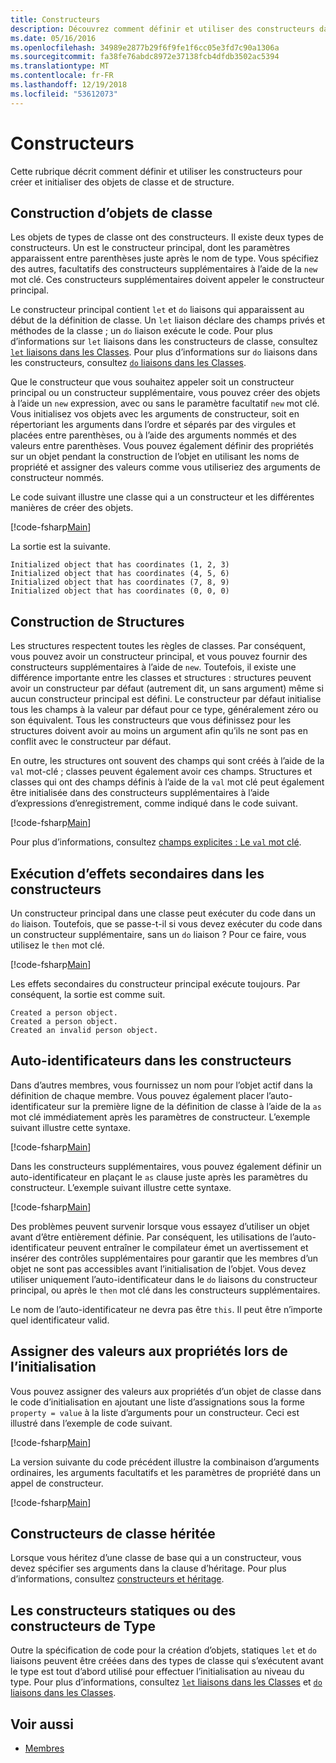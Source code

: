 ```yaml
---
title: Constructeurs
description: Découvrez comment définir et utiliser des constructeurs dans F# pour créer et initialiser des objets de classe et de structure.
ms.date: 05/16/2016
ms.openlocfilehash: 34989e2877b29f6f9fe1f6cc05e3fd7c90a1306a
ms.sourcegitcommit: fa38fe76abdc8972e37138fcb4dfdb3502ac5394
ms.translationtype: MT
ms.contentlocale: fr-FR
ms.lasthandoff: 12/19/2018
ms.locfileid: "53612073"
---
```

# <a name="constructors"></a>Constructeurs

Cette rubrique décrit comment définir et utiliser les constructeurs pour créer et initialiser des objets de classe et de structure.

## <a name="construction-of-class-objects"></a>Construction d’objets de classe

Les objets de types de classe ont des constructeurs. Il existe deux types de constructeurs. Un est le constructeur principal, dont les paramètres apparaissent entre parenthèses juste après le nom de type. Vous spécifiez des autres, facultatifs des constructeurs supplémentaires à l’aide de la `new` mot clé. Ces constructeurs supplémentaires doivent appeler le constructeur principal.

Le constructeur principal contient `let` et `do` liaisons qui apparaissent au début de la définition de classe. Un `let` liaison déclare des champs privés et méthodes de la classe ; un `do` liaison exécute le code. Pour plus d’informations sur `let` liaisons dans les constructeurs de classe, consultez [ `let` liaisons dans les Classes](let-bindings-in-classes.md). Pour plus d’informations sur `do` liaisons dans les constructeurs, consultez [ `do` liaisons dans les Classes](do-bindings-in-classes.md).

Que le constructeur que vous souhaitez appeler soit un constructeur principal ou un constructeur supplémentaire, vous pouvez créer des objets à l’aide un `new` expression, avec ou sans le paramètre facultatif `new` mot clé. Vous initialisez vos objets avec les arguments de constructeur, soit en répertoriant les arguments dans l’ordre et séparés par des virgules et placées entre parenthèses, ou à l’aide des arguments nommés et des valeurs entre parenthèses. Vous pouvez également définir des propriétés sur un objet pendant la construction de l’objet en utilisant les noms de propriété et assigner des valeurs comme vous utiliseriez des arguments de constructeur nommés.

Le code suivant illustre une classe qui a un constructeur et les différentes manières de créer des objets.

[!code-fsharp[Main](../../../../samples/snippets/fsharp/lang-ref-2/snippet3501.fs)]

La sortie est la suivante.

```console
Initialized object that has coordinates (1, 2, 3)
Initialized object that has coordinates (4, 5, 6)
Initialized object that has coordinates (7, 8, 9)
Initialized object that has coordinates (0, 0, 0)
```

## <a name="construction-of-structures"></a>Construction de Structures

Les structures respectent toutes les règles de classes. Par conséquent, vous pouvez avoir un constructeur principal, et vous pouvez fournir des constructeurs supplémentaires à l’aide de `new`. Toutefois, il existe une différence importante entre les classes et structures : structures peuvent avoir un constructeur par défaut (autrement dit, un sans argument) même si aucun constructeur principal est défini. Le constructeur par défaut initialise tous les champs à la valeur par défaut pour ce type, généralement zéro ou son équivalent. Tous les constructeurs que vous définissez pour les structures doivent avoir au moins un argument afin qu’ils ne sont pas en conflit avec le constructeur par défaut.

En outre, les structures ont souvent des champs qui sont créés à l’aide de la `val` mot-clé ; classes peuvent également avoir ces champs. Structures et classes qui ont des champs définis à l’aide de la `val` mot clé peut également être initialisée dans des constructeurs supplémentaires à l’aide d’expressions d’enregistrement, comme indiqué dans le code suivant.

[!code-fsharp[Main](../../../../samples/snippets/fsharp/lang-ref-2/snippet3502.fs)]

Pour plus d’informations, consultez [champs explicites : Le `val` mot clé](explicit-fields-the-val-keyword.md).

## <a name="executing-side-effects-in-constructors"></a>Exécution d’effets secondaires dans les constructeurs

Un constructeur principal dans une classe peut exécuter du code dans un `do` liaison. Toutefois, que se passe-t-il si vous devez exécuter du code dans un constructeur supplémentaire, sans un `do` liaison ? Pour ce faire, vous utilisez le `then` mot clé.

[!code-fsharp[Main](../../../../samples/snippets/fsharp/lang-ref-2/snippet3503.fs)]

Les effets secondaires du constructeur principal exécute toujours. Par conséquent, la sortie est comme suit.

```console
Created a person object.
Created a person object.
Created an invalid person object.
```

## <a name="self-identifiers-in-constructors"></a>Auto-identificateurs dans les constructeurs

Dans d’autres membres, vous fournissez un nom pour l’objet actif dans la définition de chaque membre. Vous pouvez également placer l’auto-identificateur sur la première ligne de la définition de classe à l’aide de la `as` mot clé immédiatement après les paramètres de constructeur. L’exemple suivant illustre cette syntaxe.

[!code-fsharp[Main](../../../../samples/snippets/fsharp/lang-ref-2/snippet3504.fs)]

Dans les constructeurs supplémentaires, vous pouvez également définir un auto-identificateur en plaçant le `as` clause juste après les paramètres du constructeur. L’exemple suivant illustre cette syntaxe.

[!code-fsharp[Main](../../../../samples/snippets/fsharp/lang-ref-2/snippet3505.fs)]

Des problèmes peuvent survenir lorsque vous essayez d’utiliser un objet avant d’être entièrement définie. Par conséquent, les utilisations de l’auto-identificateur peuvent entraîner le compilateur émet un avertissement et insérer des contrôles supplémentaires pour garantir que les membres d’un objet ne sont pas accessibles avant l’initialisation de l’objet. Vous devez utiliser uniquement l’auto-identificateur dans le `do` liaisons du constructeur principal, ou après le `then` mot clé dans les constructeurs supplémentaires.

Le nom de l’auto-identificateur ne devra pas être `this`. Il peut être n’importe quel identificateur valid.

## <a name="assigning-values-to-properties-at-initialization"></a>Assigner des valeurs aux propriétés lors de l’initialisation

Vous pouvez assigner des valeurs aux propriétés d’un objet de classe dans le code d’initialisation en ajoutant une liste d’assignations sous la forme `property = value` à la liste d’arguments pour un constructeur. Ceci est illustré dans l’exemple de code suivant.

[!code-fsharp[Main](../../../../samples/snippets/fsharp/lang-ref-2/snippet3506.fs)]

La version suivante du code précédent illustre la combinaison d’arguments ordinaires, les arguments facultatifs et les paramètres de propriété dans un appel de constructeur.

[!code-fsharp[Main](../../../../samples/snippets/fsharp/lang-ref-2/snippet3507.fs)]

## <a name="constructors-in-inherited-class"></a>Constructeurs de classe héritée

Lorsque vous héritez d’une classe de base qui a un constructeur, vous devez spécifier ses arguments dans la clause d’héritage. Pour plus d’informations, consultez [constructeurs et héritage](../inheritance.md#constructors-and-inheritance).

## <a name="static-constructors-or-type-constructors"></a>Les constructeurs statiques ou des constructeurs de Type

Outre la spécification de code pour la création d’objets, statiques `let` et `do` liaisons peuvent être créées dans des types de classe qui s’exécutent avant le type est tout d’abord utilisé pour effectuer l’initialisation au niveau du type. Pour plus d’informations, consultez [ `let` liaisons dans les Classes](let-bindings-in-classes.md) et [ `do` liaisons dans les Classes](do-bindings-in-classes.md).

## <a name="see-also"></a>Voir aussi

- [Membres](index.md)